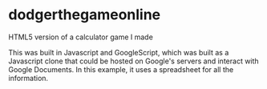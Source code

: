 # dodgerthegameonline
HTML5 version of a calculator game I made

This was built in Javascript and GoogleScript, which was built as a Javascript clone that could be hosted on Google's servers and interact with Google Documents. In this example, it uses a spreadsheet for all the information.

